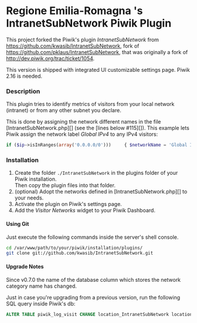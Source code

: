 # Regione Emilia-Romagna 's IntranetSubNetwork Piwik Plugin

This project forked the Piwik's plugin *IntranetSubNetwork* from 
<https://github.com/kwasib/IntranetSubNetwork>, 
fork of <https://github.com/pklaus/IntranetSubNetwork>, 
that was originally a fork of <http://dev.piwik.org/trac/ticket/1054>. 

This version is shipped with integrated UI customizable settings page. Piwik 2.16 is needed.

### Description

This plugin tries to identify metrics of visitors from your local network (intranet) or from any other subnet you declare.

This is done by assigning the network different names in the file
[IntranetSubNetwork.php][]
(see the [lines below #115][]).
This example lets Piwik assign the network label *Global IPv4* to 
any IPv4 visitors:

```php
if ($ip->isInRanges(array('0.0.0.0/0')))     { $networkName = 'Global IPv4'; }
```

### Installation

1. Create the folder `./IntranetSubNetwork` in the plugins folder of your Piwik installation.  
   Then copy the plugin files into that folder.
2. (optional) Adopt the networks defined in [IntranetSubNetwork.php][] to your needs.
3. Activate the plugin on Piwik's settings page.
4. Add the *Visitor Networks* widget to your Piwik Dashboard.

#### Using Git

Just execute the following commands inside the server's shell console.

```bash
cd /var/www/path/to/your/piwik/installation/plugins/
git clone git://github.com/kwasib/IntranetSubNetwork.git
```

#### Upgrade Notes

Since v0.7.0 the name of the database column which stores the network category name has changed.

Just in case you're upgrading from a previous version, run the following SQL query inside Piwik's db:

```sql
ALTER TABLE piwik_log_visit CHANGE location_IntranetSubNetwork location_subnetwork varchar(100);
```